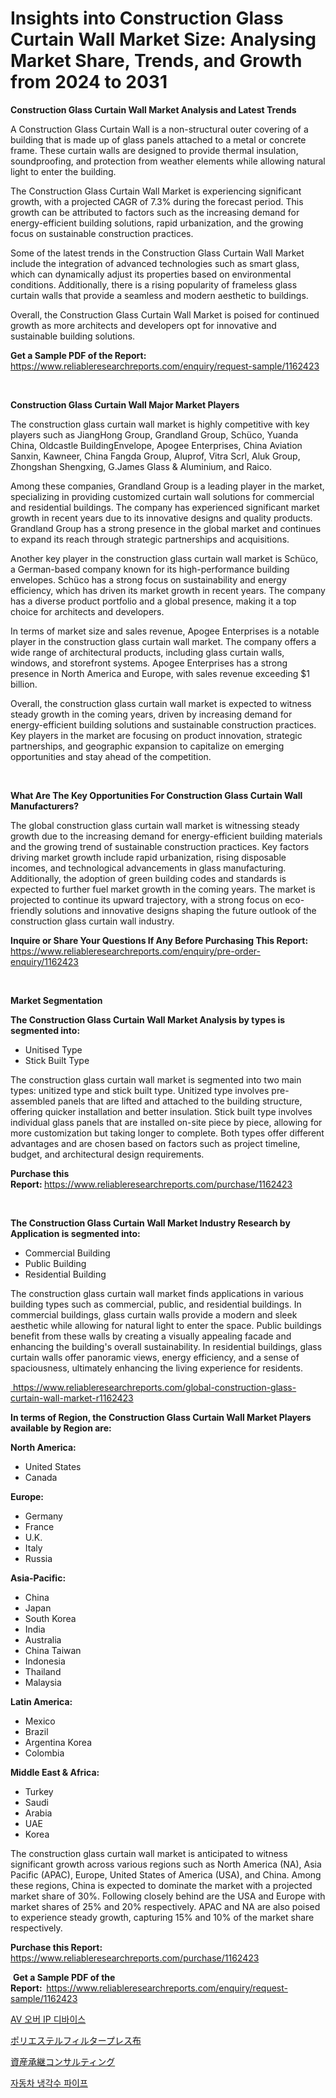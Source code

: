 <p><h1>Insights into Construction Glass Curtain Wall Market Size: Analysing Market Share, Trends, and Growth from 2024 to 2031</h1></p><p><strong>Construction Glass Curtain Wall Market Analysis and Latest Trends</strong></p>
<p><p>A Construction Glass Curtain Wall is a non-structural outer covering of a building that is made up of glass panels attached to a metal or concrete frame. These curtain walls are designed to provide thermal insulation, soundproofing, and protection from weather elements while allowing natural light to enter the building.</p><p>The Construction Glass Curtain Wall Market is experiencing significant growth, with a projected CAGR of 7.3% during the forecast period. This growth can be attributed to factors such as the increasing demand for energy-efficient building solutions, rapid urbanization, and the growing focus on sustainable construction practices.</p><p>Some of the latest trends in the Construction Glass Curtain Wall Market include the integration of advanced technologies such as smart glass, which can dynamically adjust its properties based on environmental conditions. Additionally, there is a rising popularity of frameless glass curtain walls that provide a seamless and modern aesthetic to buildings.</p><p>Overall, the Construction Glass Curtain Wall Market is poised for continued growth as more architects and developers opt for innovative and sustainable building solutions.</p></p>
<p><strong>Get a Sample PDF of the Report:&nbsp;</strong> <a href="https://www.reliableresearchreports.com/enquiry/request-sample/1162423">https://www.reliableresearchreports.com/enquiry/request-sample/1162423</a></p>
<p>&nbsp;</p>
<p><strong>Construction Glass Curtain Wall Major Market Players</strong></p>
<p><p>The construction glass curtain wall market is highly competitive with key players such as JiangHong Group, Grandland Group, Schüco, Yuanda China, Oldcastle BuildingEnvelope, Apogee Enterprises, China Aviation Sanxin, Kawneer, China Fangda Group, Aluprof, Vitra Scrl, Aluk Group, Zhongshan Shengxing, G.James Glass & Aluminium, and Raico.</p><p>Among these companies, Grandland Group is a leading player in the market, specializing in providing customized curtain wall solutions for commercial and residential buildings. The company has experienced significant market growth in recent years due to its innovative designs and quality products. Grandland Group has a strong presence in the global market and continues to expand its reach through strategic partnerships and acquisitions.</p><p>Another key player in the construction glass curtain wall market is Schüco, a German-based company known for its high-performance building envelopes. Schüco has a strong focus on sustainability and energy efficiency, which has driven its market growth in recent years. The company has a diverse product portfolio and a global presence, making it a top choice for architects and developers.</p><p>In terms of market size and sales revenue, Apogee Enterprises is a notable player in the construction glass curtain wall market. The company offers a wide range of architectural products, including glass curtain walls, windows, and storefront systems. Apogee Enterprises has a strong presence in North America and Europe, with sales revenue exceeding $1 billion.</p><p>Overall, the construction glass curtain wall market is expected to witness steady growth in the coming years, driven by increasing demand for energy-efficient building solutions and sustainable construction practices. Key players in the market are focusing on product innovation, strategic partnerships, and geographic expansion to capitalize on emerging opportunities and stay ahead of the competition.</p></p>
<p>&nbsp;</p>
<p><strong>What Are The Key Opportunities For Construction Glass Curtain Wall Manufacturers?</strong></p>
<p><p>The global construction glass curtain wall market is witnessing steady growth due to the increasing demand for energy-efficient building materials and the growing trend of sustainable construction practices. Key factors driving market growth include rapid urbanization, rising disposable incomes, and technological advancements in glass manufacturing. Additionally, the adoption of green building codes and standards is expected to further fuel market growth in the coming years. The market is projected to continue its upward trajectory, with a strong focus on eco-friendly solutions and innovative designs shaping the future outlook of the construction glass curtain wall industry.</p></p>
<p><strong>Inquire or Share Your Questions If Any Before Purchasing This Report:</strong> <a href="https://www.reliableresearchreports.com/enquiry/pre-order-enquiry/1162423">https://www.reliableresearchreports.com/enquiry/pre-order-enquiry/1162423</a></p>
<p>&nbsp;</p>
<p><strong>Market Segmentation</strong></p>
<p><strong>The Construction Glass Curtain Wall Market Analysis by types is segmented into:</strong></p>
<p><ul><li>Unitised Type</li><li>Stick Built Type</li></ul></p>
<p><p>The construction glass curtain wall market is segmented into two main types: unitized type and stick built type. Unitized type involves pre-assembled panels that are lifted and attached to the building structure, offering quicker installation and better insulation. Stick built type involves individual glass panels that are installed on-site piece by piece, allowing for more customization but taking longer to complete. Both types offer different advantages and are chosen based on factors such as project timeline, budget, and architectural design requirements.</p></p>
<p><strong>Purchase this Report:&nbsp;</strong><a href="https://www.reliableresearchreports.com/purchase/1162423">https://www.reliableresearchreports.com/purchase/1162423</a></p>
<p>&nbsp;</p>
<p><strong>The Construction Glass Curtain Wall Market Industry Research by Application is segmented into:</strong></p>
<p><ul><li>Commercial Building</li><li>Public Building</li><li>Residential Building</li></ul></p>
<p><p>The construction glass curtain wall market finds applications in various building types such as commercial, public, and residential buildings. In commercial buildings, glass curtain walls provide a modern and sleek aesthetic while allowing for natural light to enter the space. Public buildings benefit from these walls by creating a visually appealing facade and enhancing the building's overall sustainability. In residential buildings, glass curtain walls offer panoramic views, energy efficiency, and a sense of spaciousness, ultimately enhancing the living experience for residents.</p></p>
<p><a href="https://www.reliableresearchreports.com/global-construction-glass-curtain-wall-market-r1162423">&nbsp;https://www.reliableresearchreports.com/global-construction-glass-curtain-wall-market-r1162423</a></p>
<p><strong>In terms of Region, the Construction Glass Curtain Wall Market Players available by Region are:</strong></p>
<p>
    <p> <strong> North America: </strong>
        <ul>
            <li>United States</li>
            <li>Canada</li>
        </ul>
        </p> 
    <p> <strong> Europe: </strong>
        <ul>
            <li>Germany</li>
            <li>France</li>
            <li>U.K.</li>
            <li>Italy</li>
            <li>Russia</li>
        </ul>
        </p> 
    <p> <strong> Asia-Pacific: </strong>
        <ul>
            <li>China</li>
            <li>Japan</li>
            <li>South Korea</li>
            <li>India</li>
            <li>Australia</li>
            <li>China Taiwan</li>
            <li>Indonesia</li>
            <li>Thailand</li>
            <li>Malaysia</li>
        </ul>
        </p> 
    <p> <strong> Latin America: </strong>
        <ul>
            <li>Mexico</li>
            <li>Brazil</li>
            <li>Argentina Korea</li>
            <li>Colombia</li>
        </ul>
        </p> 
    <p> <strong> Middle East & Africa: </strong>
        <ul>
            <li>Turkey</li>
            <li>Saudi</li>
            <li>Arabia</li>
            <li>UAE</li>
            <li>Korea</li>
        </ul>
    </p>
    </p>
<p><p>The construction glass curtain wall market is anticipated to witness significant growth across various regions such as North America (NA), Asia Pacific (APAC), Europe, United States of America (USA), and China. Among these regions, China is expected to dominate the market with a projected market share of 30%. Following closely behind are the USA and Europe with market shares of 25% and 20% respectively. APAC and NA are also poised to experience steady growth, capturing 15% and 10% of the market share respectively.</p></p>
<p><strong>Purchase this Report: </strong><a href="https://www.reliableresearchreports.com/purchase/1162423">https://www.reliableresearchreports.com/purchase/1162423</a></p>
<p>&nbsp;<strong>Get a Sample PDF of the Report:&nbsp;&nbsp;</strong><a href="https://www.reliableresearchreports.com/enquiry/request-sample/1162423">https://www.reliableresearchreports.com/enquiry/request-sample/1162423</a></p>
<p><strong></strong></p>
<p><p><a href="https://github.com/ROBERTS65DAVID/Market-Research-Report-List-1/blob/main/912246489529.md">AV 오버 IP 디바이스</a></p><p><a href="https://github.com/EstelWisozk1/Market-Research-Report-List-1/blob/main/887310998043.md">ポリエステルフィルタープレス布</a></p><p><a href="https://github.com/lrlmopnhwd79300/Market-Research-Report-List-2/blob/main/744335798042.md">資産承継コンサルティング</a></p><p><a href="https://github.com/camron674/Market-Research-Report-List-1/blob/main/719069989528.md">자동차 냉각수 파이프</a></p></p>